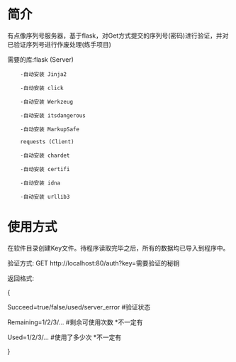 # 简介
有点像序列号服务器，基于flask，对Get方式提交的序列号(密码)进行验证，并对已验证序列号进行作废处理(练手项目)

需要的库:flask (Server)

        -自动安装 Jinja2

        -自动安装 click

        -自动安装 Werkzeug

        -自动安装 itsdangerous

        -自动安装 MarkupSafe

        requests (Client)

        -自动安装 chardet

        -自动安装 certifi

        -自动安装 idna

        -自动安装 urllib3
# 使用方式
在软件目录创建Key文件。待程序读取完毕之后，所有的数据均已导入到程序中。

验证方式: GET http://localhost:80/auth?key=需要验证的秘钥

返回格式: 

{

Succeed=true/false/used/server_error #验证状态

Remaining=1/2/3/... #剩余可使用次数 *不一定有

Used=1/2/3/... #使用了多少次 *不一定有

}
